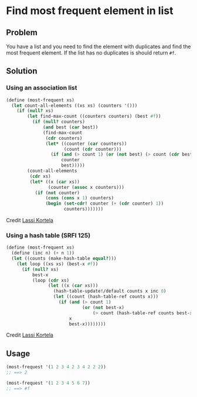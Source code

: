 # Find most frequent element in list

## Problem

You have a list and you need to find the element with duplicates and
find the most frequent element. If the list has no duplicates is
should return `#f`.

## Solution

### Using an association list

```Scheme
(define (most-frequent xs)
  (let count-all-elements ((xs xs) (counters '()))
    (if (null? xs)
        (let find-max-count ((counters counters) (best #f))
          (if (null? counters)
              (and best (car best))
              (find-max-count
               (cdr counters)
               (let* ((counter (car counters))
                      (count (cdr counter)))
                 (if (and (> count 1) (or (not best) (> count (cdr best))))
                     counter
                     best)))))
        (count-all-elements
         (cdr xs)
         (let* ((x (car xs))
                (counter (assoc x counters)))
           (if (not counter)
               (cons (cons x 1) counters)
               (begin (set-cdr! counter (+ (cdr counter) 1))
                      counters)))))))
```

Credit [Lassi Kortela](https://github.com/lassik)

### Using a hash table (SRFI 125)

```Scheme
(define (most-frequent xs)
  (define (inc n) (+ n 1))
  (let ((counts (make-hash-table equal?)))
    (let loop ((xs xs) (best-x #f))
      (if (null? xs)
          best-x
          (loop (cdr xs)
                (let ((x (car xs)))
                  (hash-table-update!/default counts x inc 0)
                  (let ((count (hash-table-ref counts x)))
                    (if (and (> count 1)
                             (or (not best-x)
                                 (> count (hash-table-ref counts best-x))))
                        x
                        best-x))))))))
```

Credit [Lassi Kortela](https://github.com/lassik)

## Usage

```Scheme
(most-frequest '(1 2 3 4 2 3 4 2 2 2))
;; ==> 2

(most-frequest '(1 2 3 4 5 6 7))
;; ==> #f
```
